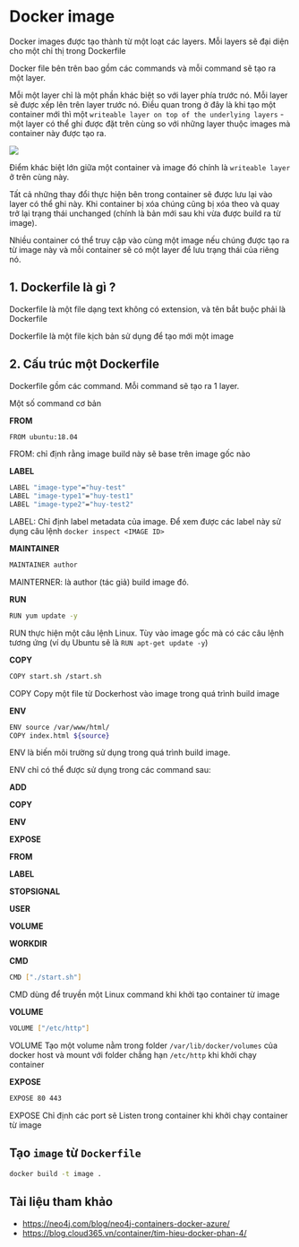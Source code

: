 # Docker image
Docker images được tạo thành từ một loạt các layers. Mỗi layers sẽ đại diện cho một chỉ thị trong Dockerfile

Docker file bên trên bao gồm các commands và mỗi command sẽ tạo ra một layer.

Mỗi một layer chỉ là một phần khác biệt so với layer phía trước nó. Mỗi layer sẽ được xếp lên trên layer trước nó. Điều quan trong ở đây là khi tạo một container mới thì một `writeable layer on top of the underlying layers` - một layer có thể ghi được đặt trên cùng so với những layer thuộc images mà container này được tạo ra. 

<img src=https://i.imgur.com/U11x7Iw.png>

Điểm khác biệt lớn giữa một container và image đó chính là `writeable layer` ở trên cùng này.

Tất cả những thay đổi thực hiện bên trong container sẽ được lưu lại vào layer có thể ghi này. Khi container bị xóa chúng cũng bị xóa theo và quay trở lại trạng thái unchanged (chính là bản mới sau khi vừa được build ra từ image).

Nhiều container có thể truy cập vào cùng một image nếu chúng được tạo ra từ image này và mỗi container sẽ có một layer để lưu trạng thái của riêng nó.

## 1. Dockerfile là gì ?
Dockerfile là một file dạng text không có extension, và tên bắt buộc phải là Dockerfile

Dockerfile là một file kịch bản sử dụng để tạo mới một image

## 2. Cấu trúc một Dockerfile

Dockerfile gồm các command. Mỗi command sẽ tạo ra 1 layer.

Một số command cơ bản

**FROM**
```sh
FROM ubuntu:18.04
```
FROM: chỉ định rằng image build này sẽ base trên image gốc nào

**LABEL**
```sh
LABEL "image-type"="huy-test"
LABEL "image-type1"="huy-test1"
LABEL "image-type2"="huy-test2"
```
LABEL: Chỉ định label metadata của image. Để xem được các label này sử dụng câu lệnh `docker inspect <IMAGE ID>`

**MAINTAINER**
```sh
MAINTAINER author
```
MAINTERNER: là author (tác giả) build image đó.

**RUN**
```sh
RUN yum update -y
```
RUN thực hiện một câu lệnh Linux. Tùy vào image gốc mà có các câu lệnh tương ứng (ví dụ Ubuntu sẽ là `RUN apt-get update -y`)

**COPY**
```sh
COPY start.sh /start.sh
```
COPY Copy một file từ Dockerhost vào image trong quá trình build image

**ENV**
```sh
ENV source /var/www/html/
COPY index.html ${source}
```
ENV là biến môi trường sử dụng trong quá trình build image.

ENV chỉ có thể được sử dụng trong các command sau:

**ADD**

**COPY**

**ENV**

**EXPOSE**

**FROM**

**LABEL**

**STOPSIGNAL**

**USER**

**VOLUME**

**WORKDIR**


**CMD**
```sh
CMD ["./start.sh"]
```
CMD dùng để truyền một Linux command khi khởi tạo container từ image

**VOLUME**
```sh
VOLUME ["/etc/http"]
```
VOLUME Tạo một volume nằm trong folder `/var/lib/docker/volumes` của docker host và mount với folder chẳng hạn `/etc/http` khi khởi chạy container

**EXPOSE**
```sh
EXPOSE 80 443
```
EXPOSE Chỉ định các port sẽ Listen trong container khi khởi chạy container từ image

## Tạo `image` từ `Dockerfile`
```sh
docker build -t image .
```
## Tài liệu tham khảo
- https://neo4j.com/blog/neo4j-containers-docker-azure/
- https://blog.cloud365.vn/container/tim-hieu-docker-phan-4/
